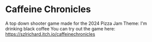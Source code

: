# Caffeine Chronicles
 
A top down shooter game made for the 2024 Pizza Jam
Theme: I'm drinking black coffee
You can try out the game here: https://szlrichard.itch.io/caffeinechronicles
